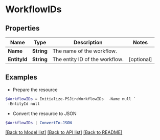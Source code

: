 # WorkflowIDs
## Properties

Name | Type | Description | Notes
------------ | ------------- | ------------- | -------------
**Name** | **String** | The name of the workflow. | 
**EntityId** | **String** | The entity ID of the workflow. | [optional] 

## Examples

- Prepare the resource
```powershell
$WorkflowIDs = Initialize-PSJiraWorkflowIDs  -Name null `
 -EntityId null
```

- Convert the resource to JSON
```powershell
$WorkflowIDs | ConvertTo-JSON
```

[[Back to Model list]](../README.md#documentation-for-models) [[Back to API list]](../README.md#documentation-for-api-endpoints) [[Back to README]](../README.md)

